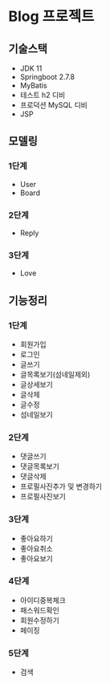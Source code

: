 # Blog 프로젝트

## 기술스택
- JDK 11
- Springboot 2.7.8
- MyBatis
- 테스트 h2 디비
- 프로덕션 MySQL 디비
- JSP

## 모델링
### 1단계
- User
- Board
### 2단계
- Reply
### 3단계
- Love

## 기능정리
### 1단계
- 회원가입
- 로그인
- 글쓰기
- 글목록보기(섬네일제외)
- 글상세보기
- 글삭제
- 글수정
- 섬네일보기
### 2단계
- 댓글쓰기
- 댓글목록보기
- 댓글삭제
- 프로필사진추가 및 변경하기
- 프로필사진보기
### 3단계
- 좋아요하기
- 좋아요취소
- 좋아요보기
### 4단계
- 아이디중복체크
- 패스워드확인
- 회원수정하기
- 페이징
### 5단계
- 검색